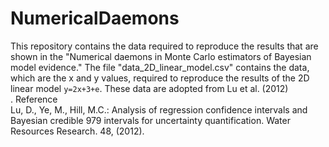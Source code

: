 # NumericalDaemons
This repository contains the data required to reproduce the results that are shown in the "Numerical daemons in Monte Carlo estimators of Bayesian model evidence." The file "data_2D_linear_model.csv" contains the data, which are the x and y values, required to reproduce the results of the 2D linear model `y=2x+3+e`. These data are adopted from Lu et al. (2012) <br>.
Reference <br>
Lu, D., Ye, M., Hill, M.C.: Analysis of regression confidence intervals and Bayesian credible 979 intervals for uncertainty quantification. Water Resources Research. 48, (2012).
